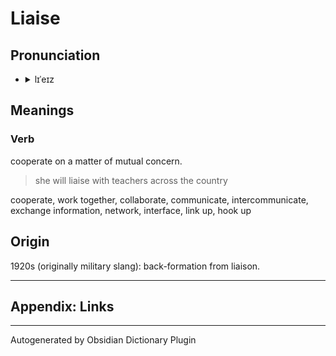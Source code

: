 # Liaise

## Pronunciation

* <details><summary>lɪˈeɪz</summary><audio controls><source src="https://ssl.gstatic.com/dictionary/static/sounds/20200429/liaise--_gb_2.mp3"></audio></details>
  

## Meanings

### Verb

cooperate on a matter of mutual concern.

 > 
 > she will liaise with teachers across the country

cooperate, work together, collaborate, communicate, intercommunicate, exchange information, network, interface, link up, hook up

## Origin

1920s (originally military slang): back-formation from liaison.

---

## Appendix: Links

---

Autogenerated by Obsidian Dictionary Plugin
